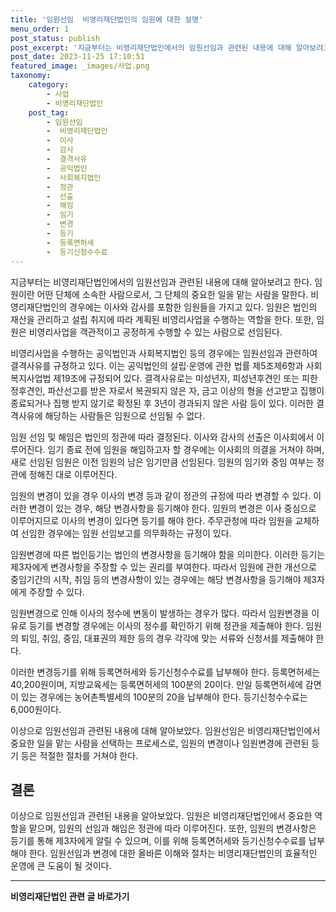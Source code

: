 ```yaml
---
title: '임원선임  비영리재단법인의 임원에 대한 설명'
menu_order: 1
post_status: publish
post_excerpt: '지금부터는 비영리재단법인에서의 임원선임과 관련된 내용에 대해 알아보려고 한다. 임원이란 어떤 단체에 소속한 사람으로서, 그 단체의 중요한 일을 맡는 사람을 말한다. 비영리재단법인의 경우에는 이사와 감사를 포함한 임원들을 가지고 있다. 임원은 법인의 재산을 관리하고 설립 취지에 따라 계획된 비영리사업을 수행하는 역할을 한다. 또한, 임원은 비영리사업을 객관적이고 공정하게 수행할 수 있는 사람으로 선임된다.'
post_date: 2023-11-25 17:10:51
featured_image: _images/사업.png
taxonomy:
    category:
        - 사업
        - 비영리재단법인
    post_tag:
        - 임원선임
        -  비영리재단법인
        -  이사
        -  감사
        -  결격사유
        -  공익법인
        -  사회복지법인
        -  정관
        -  선출
        -  해임
        -  임기
        -  변경
        -  등기
        -  등록면허세
        -  등기신청수수료
---
```



지금부터는 비영리재단법인에서의 임원선임과 관련된 내용에 대해 알아보려고 한다. 임원이란 어떤 단체에 소속한 사람으로서, 그 단체의 중요한 일을 맡는 사람을 말한다. 비영리재단법인의 경우에는 이사와 감사를 포함한 임원들을 가지고 있다. 임원은 법인의 재산을 관리하고 설립 취지에 따라 계획된 비영리사업을 수행하는 역할을 한다. 또한, 임원은 비영리사업을 객관적이고 공정하게 수행할 수 있는 사람으로 선임된다.

비영리사업을 수행하는 공익법인과 사회복지법인 등의 경우에는 임원선임과 관련하여 결격사유를 규정하고 있다. 이는 공익법인의 설립·운영에 관한 법률 제5조제6항과 사회복지사업법 제19조에 규정되어 있다. 결격사유로는 미성년자, 피성년후견인 또는 피한정후견인, 파산선고를 받은 자로서 복권되지 않은 자, 금고 이상의 형을 선고받고 집행이 종료되거나 집행 받지 않기로 확정된 후 3년이 경과되지 않은 사람 등이 있다. 이러한 결격사유에 해당하는 사람들은 임원으로 선임될 수 없다.

임원 선임 및 해임은 법인의 정관에 따라 결정된다. 이사와 감사의 선출은 이사회에서 이루어진다. 임기 종료 전에 임원을 해임하고자 할 경우에는 이사회의 의결을 거쳐야 하며, 새로 선임된 임원은 이전 임원의 남은 임기만큼 선임된다. 임원의 임기와 중임 여부는 정관에 정해진 대로 이루어진다.

임원의 변경이 있을 경우 이사의 변경 등과 같이 정관의 규정에 따라 변경할 수 있다. 이러한 변경이 있는 경우, 해당 변경사항을 등기해야 한다. 임원의 변경은 이사 중심으로 이루어지므로 이사의 변경이 있다면 등기를 해야 한다. 주무관청에 따라 임원을 교체하여 선임한 경우에는 임원 선임보고를 의무화하는 규정이 있다.

임원변경에 따른 법인등기는 법인의 변경사항을 등기해야 함을 의미한다. 이러한 등기는 제3자에게 변경사항을 주장할 수 있는 권리를 부여한다. 따라서 임원에 관한 개선으로 중임기간의 시작, 취임 등의 변경사항이 있는 경우에는 해당 변경사항을 등기해야 제3자에게 주장할 수 있다.

임원변경으로 인해 이사의 정수에 변동이 발생하는 경우가 많다. 따라서 임원변경을 이유로 등기를 변경할 경우에는 이사의 정수를 확인하기 위해 정관을 제출해야 한다. 임원의 퇴임, 취임, 중임, 대표권의 제한 등의 경우 각각에 맞는 서류와 신청서를 제출해야 한다.

이러한 변경등기를 위해 등록면허세와 등기신청수수료를 납부해야 한다. 등록면허세는 40,200원이며, 지방교육세는 등록면허세의 100분의 20이다. 만일 등록면허세에 감면이 있는 경우에는 농어촌특별세의 100분의 20을 납부해야 한다. 등기신청수수료는 6,000원이다.

이상으로 임원선임과 관련된 내용에 대해 알아보았다. 임원선임은 비영리재단법인에서 중요한 일을 맡는 사람을 선택하는 프로세스로, 임원의 변경이나 임원변경에 관련된 등기 등은 적절한 절차를 거쳐야 한다.

## 결론

이상으로 임원선임과 관련된 내용을 알아보았다. 임원은 비영리재단법인에서 중요한 역할을 맡으며, 임원의 선임과 해임은 정관에 따라 이루어진다. 또한, 임원의 변경사항은 등기를 통해 제3자에게 알릴 수 있으며, 이를 위해 등록면허세와 등기신청수수료를 납부해야 한다. 임원선임과 변경에 대한 올바른 이해와 절차는 비영리재단법인의 효율적인 운영에 큰 도움이 될 것이다.
<!-- wp:separator -->
<hr class="wp-block-separator has-alpha-channel-opacity"/>
<!-- /wp:separator -->

<!-- wp:group {"backgroundColor":"base","layout":{"type":"constrained"}} -->
<div class="wp-block-group has-base-background-color has-background"><!-- wp:paragraph {"align":"center","fontSize":"medium"} -->
<p class="has-text-align-center has-large-font-size"><strong>비영리재단법인 관련 글 바로가기</strong></p>
<!-- /wp:paragraph -->


<!-- wp:latest-posts
{"categories":[{"id":27278,"count":19,"description":"","link":"https://uknowlaw.com/category/%eb%b9%84%ec%98%81%eb%a6%ac%ec%9e%ac%eb%8b%a8%eb%b2%95%ec%9d%b8/","name":"비영리재단법인","slug":"비영리재단법인","taxonomy":"category","parent":0,"meta":[],"_links":{"self":[{"href":"https://uknowlaw.com/wp-json/wp/v2/categories/27278"}],"collection":[{"href":"https://uknowlaw.com/wp-json/wp/v2/categories"}],"about":[{"href":"https://uknowlaw.com/wp-json/wp/v2/taxonomies/category"}],"wp:post_type":[{"href":"https://uknowlaw.com/wp-json/wp/v2/posts?categories=27278"}],"curies":[{"name":"wp","href":"https://api.w.org/{rel}","templated":true}]}}],"postsToShow":100,"excerptLength":28,"postLayout":"grid","columns":2,"featuredImageAlign":"left","featuredImageSizeSlug":"large","fontSize":"small"} /--></div>
<!-- /wp:group -->
